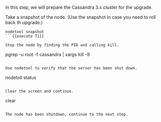 In this step, we will prepare the Cassandra 3.x cluster for the upgrade.

Take a snapshot of the node. (Use the snapshot in case you need to roll back th upgrade.)
```
nodetool snapshot
```{{execute T1}}

Stop the node by finding the PID and calling kill.
```
pgrep -u root -f cassandra | xargs kill -9
```{{execute T1}}

Use nodetool to verify that the server has been shut down.
```
nodetoll status
```{{execute T1}}

Clear the screen and continue.
```
clear
```{{execute T1}}

The node has been shutdown, continue to the next step.